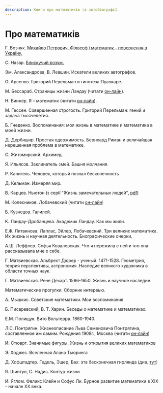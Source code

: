```yaml
---
description: Книги про математиків та автобіографії
---
```


# Про математиків

Г. Возняк. [Михайло Петрович. Філософ і математик - повернення в Україну.](https://www.yakaboo.ua/mihajlo-petrovich-filosof-i-matematik-povernennja-v-ukrainu.html)

С. Назар. [Блискучий розум.](https://bookclub.ua/catalog/books/pop/bliskuchiy-rozum)



Эм. Александрова, В. Левшин. Искатели великих автографов.

О. Арсенов. Григорий Перельман и гипотеза Пуанкаре.

М. Бессараб. Страницы жизни Ландау \(читати [он-лайн](http://www.prometeus.nsc.ru/archives/exhibits/landau/pagelife.ssi)\).

Н. Виннер. Я – математик \(читати [он-лайн](http://mathemlib.ru/books/item/f00/s00/z0000028/index.shtml)\).

М. Гессен. Совершенная строгость. Григорий Перельман: гений и задача тысячелетия.

Б. Гнеденко. Воспоминания: моя жизнь в математике и математика в моей жизни.

Д. Дербишир. Простая одержимость. Бернхард Риман и величайшая нерешенная проблема в математике.

С. Житомирский. Архимед.

Я. Ильясов. Заклинатель змей. Башня молчания.

Р. Канигель. Человек, который познал бесконечность

Д. Кельман. Измеряя мир.

В. Карцев. Ньютон \(з серії "Жизнь замечательных людей", [pdf](http://pyrkov-professor.ru/Portals/0/Mediateka/School/karcev_v_p_nyuton.pdf)\)

М. Колесников. Лобачевский \(читати [он-лайн](https://www.litmir.me/br/?b=196949&p=1)\)

Б. Кузнецов. Галилей.

К. Ландау-Дробанцева. Академик Ландау. Как мы жили.

Е.Ф. Литвинова. Лаплас, Эйлер, Лобачевский. Три великих математика. Их жизнь и научная деятельность. Биографические очерки.

А.Ш. Леффлер. Софья Ковалевская. Что я пережила с ней и что она рассказывала мне о себе.

Г. Матвиевская. Альбрехт Дюрер - ученый. 1471-1528. Геометрия, теория перспективы, астрономия. Наследие великого художника в области точных наук.

Г. Матвиевская. Рене Декарт. 1596-1650. Жизнь и научное наследие.

Математические прогулки. Сборник интервью.

А. Мышкис. Советские математики. Мои воспоминания.

Б. Писаревский, В. Т. Харин. Беседы о математике и математиках.

Е.М. Полищук. Вито Вольтерра. 1860-1940.

Л.С. Понтрягин. Жизнеописание Льва Семеновича Понтрягина, составленное им самим. Рождения 1908г., Москва \(читати [он-лайн](http://ega-math.narod.ru/LSP/book.htm)\)

И. Стюарт. Значимые фигуры. Жизнь и открытия великих математиков

Э. Ходжес. Вселенная Алана Тьюринга

Д. Хофштадтер. Гедель, Эшер, Бах: эта бесконечная гирлянда \(див. [тут](https://royallib.com/book/hofshtadter_daglas/gedel_esher_bah_eta_beskonechnaya_girlyanda.html)\)

Я. Шинтун, С. Надис. Контур жизни

И. Яглом. Феликс Клейн и Софус Ли. Бурное развитие математики в ХІХ - начале ХХ века.

